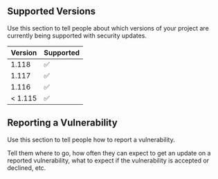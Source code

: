 ## Supported Versions

Use this section to tell people about which versions of your project are
currently being supported with security updates.

| Version | Supported          |
| ------- | ------------------ |
| 1.118   | :white_check_mark: |
| 1.117   | :white_check_mark: |
| 1.116   | :white_check_mark: |
| < 1.115   | :white_check_mark: |

## Reporting a Vulnerability

Use this section to tell people how to report a vulnerability.

Tell them where to go, how often they can expect to get an update on a
reported vulnerability, what to expect if the vulnerability is accepted or
declined, etc.
